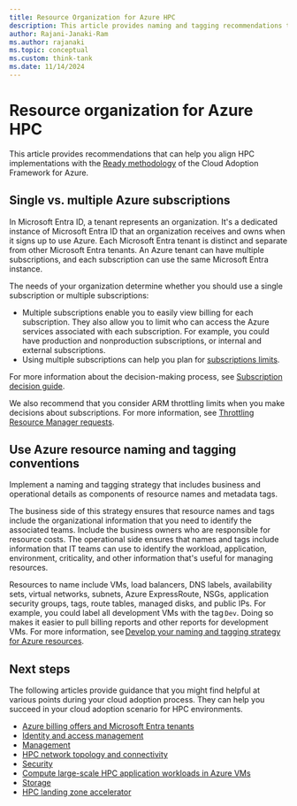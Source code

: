 ```yaml
---
title: Resource Organization for Azure HPC
description: This article provides naming and tagging recommendations to help you align HPC implementations with Cloud Adoption Framework methodologies.
author: Rajani-Janaki-Ram
ms.author: rajanaki
ms.topic: conceptual
ms.custom: think-tank
ms.date: 11/14/2024
---
```


# Resource organization for Azure HPC

This article provides recommendations that can help you align HPC implementations with the [Ready methodology](../../ready/index.md) of the Cloud Adoption Framework for Azure.

## Single vs. multiple Azure subscriptions

In Microsoft Entra ID, a tenant represents an organization. It's a dedicated instance of Microsoft Entra ID that an organization receives and owns when it signs up to use Azure. Each Microsoft Entra tenant is distinct and separate from other Microsoft Entra tenants. An Azure tenant can have multiple subscriptions, and each subscription can use the same Microsoft Entra instance.

The needs of your organization determine whether you should use a single subscription or multiple subscriptions:

- Multiple subscriptions enable you to easily view billing for each subscription. They also allow you to limit who can access the Azure services associated with each subscription. For example, you could have production and nonproduction subscriptions, or internal and external subscriptions.
- Using multiple subscriptions can help you plan for [subscriptions limits](/azure/azure-resource-manager/management/azure-subscription-service-limits).

For more information about the decision-making process, see [Subscription decision guide](../../ready/landing-zone/design-area/resource-org-subscriptions.md).

We also recommend that you consider ARM throttling limits when you make decisions about subscriptions. For more information, see [Throttling Resource Manager requests](/azure/azure-resource-manager/management/request-limits-and-throttling).

## Use Azure resource naming and tagging conventions

Implement a naming and tagging strategy that includes business and operational details as components of resource names and metadata tags.

The business side of this strategy ensures that resource names and tags include the organizational information that you need to identify the associated teams. Include the business owners who are responsible for resource costs. The operational side ensures that names and tags include information that IT teams can use to identify the workload, application, environment, criticality, and other information that's useful for managing resources.

Resources to name include VMs, load balancers, DNS labels, availability sets, virtual networks, subnets, Azure ExpressRoute, NSGs, application security groups, tags, route tables, managed disks, and public IPs. For example, you could label all development VMs with the tag `Dev`. Doing so makes it easier to pull billing reports and other reports for development VMs. For more information, see [Develop your naming and tagging strategy for Azure resources](/azure/cloud-adoption-framework/ready/azure-best-practices/resource-naming).

## Next steps

The following articles provide guidance that you might find helpful at various points during your cloud adoption process. They can help you succeed in your cloud adoption scenario for HPC environments.

- [Azure billing offers and Microsoft Entra tenants](../../ready/landing-zone/design-area/azure-billing-microsoft-entra-tenant.md)
- [Identity and access management](identity-access-management.md)
- [Management](./manage.md)
- [HPC network topology and connectivity](./network-topology-connectivity.md)
- [Security](./secure.md)
- [Compute large-scale HPC application workloads in Azure VMs](./compute.md)
- [Storage](./storage.md)
- [HPC landing zone accelerator](../azure-hpc/azure-hpc-landing-zone-accelerator.md) 